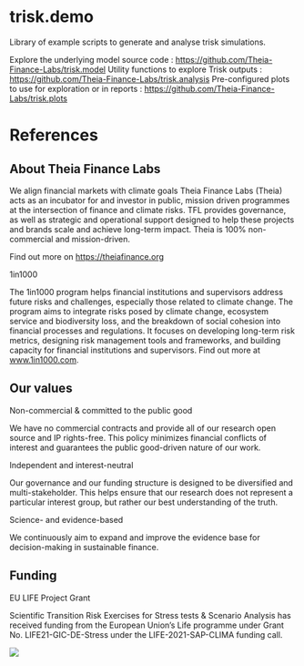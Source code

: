 # trisk.demo
Library of example scripts to generate and analyse trisk simulations.

Explore the underlying model source code : https://github.com/Theia-Finance-Labs/trisk.model
Utility functions to explore Trisk outputs : https://github.com/Theia-Finance-Labs/trisk.analysis
Pre-configured plots to use for exploration or in reports : https://github.com/Theia-Finance-Labs/trisk.plots

# 

# References

## About Theia Finance Labs
We align financial markets with climate goals
Theia Finance Labs (Theia) acts as an incubator for and investor in public, mission driven         programmes at the intersection of finance and climate risks. TFL provides governance, as well      as strategic and operational support designed to help these projects and brands scale and          achieve long-term impact. Theia is 100% non-commercial and mission-driven.

Find out more on https://theiafinance.org

1in1000

The 1in1000 program helps financial institutions and supervisors address future risks and challenges, especially those related to climate change. The program aims to integrate risks posed by climate change, ecosystem service and biodiversity loss, and the breakdown of social cohesion into financial processes and regulations. It focuses on developing long-term risk metrics, designing risk management tools and frameworks, and building capacity for financial institutions and supervisors. Find out more at www.1in1000.com.

## Our values

Non-commercial & committed to the public good

We have no commercial contracts and provide all of our research open source and IP rights-free. This policy minimizes financial conflicts of interest and guarantees the public good-driven nature of our work.

Independent and interest-neutral

Our governance and our funding structure is designed to be diversified and multi-stakeholder. This helps ensure that our research does not represent a particular interest group, but rather our best understanding of the truth.

Science- and evidence-based

We continuously aim to expand and improve the evidence base for decision-making in sustainable finance.

## Funding

EU LIFE Project Grant

Scientific Transition Risk Exercises for Stress tests & Scenario Analysis has received funding from the European Union’s Life programme under Grant No. LIFE21-GIC-DE-Stress under the LIFE-2021-SAP-CLIMA funding call.

![](images/LifeLogo2.jpg)
